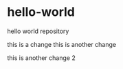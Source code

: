 # hello-world
hello world repository

this is a change
this is another change

this is another change 2
